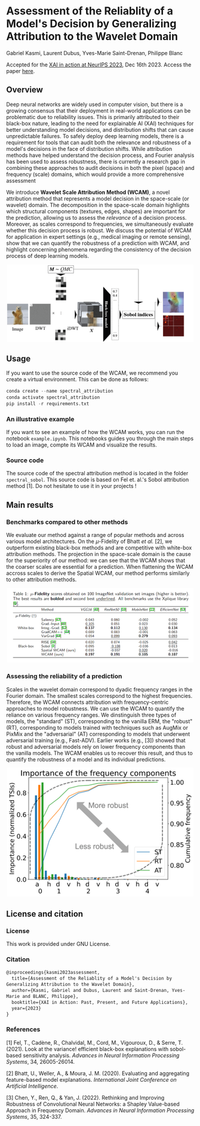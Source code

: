 # Assessment of the Reliablity of a Model's Decision by Generalizing Attribution to the Wavelet Domain

Gabriel Kasmi, Laurent Dubus, Yves-Marie Saint-Drenan, Philippe Blanc

Accepted for the [XAI in action at NeurIPS 2023](https://xai-in-action.github.io/), Dec 16th 2023. Access the paper [here](https://arxiv.org/abs/2305.14979).

## Overview 

Deep neural networks are widely used in computer vision, but there is a growing consensus that their deployment in real-world applications can be problematic due to reliability issues. This is primarily attributed to their black-box nature, leading to the need for explainable AI (XAI) techniques for better understanding model decisions, and distribution shifts that can cause unpredictable failures. To safely deploy deep learning models, there is a requirement for tools that can audit both the relevance and robustness of a model's decisions in the face of distribution shifts. While attribution methods have helped understand the decision process, and Fourier analysis has been used to assess robustness, there is currently a research gap in combining these approaches to audit decisions in both the pixel (space) and frequency (scale) domains, which would provide a more comprehensive assessment

We introduce **Wavelet Scale Attribution Method (WCAM)**, a novel attribution method that represents a model decision in the space-scale (or wavelet) domain. The decomposition in the space-scale domain highlights which structural components (textures, edges, shapes) are important for the prediction, allowing us to assess the *relevance* of a decision process. Moreover, as scales correspond to frequencies, we simultaneously evaluate whether this decision process is robust. We discuss the potential of WCAM for application in expert settings (e.g., medical imaging or remote sensing), show that we can quantify the robustness of a prediction with WCAM, and highlight concerning phenomena regarding the consistency of the decision process of deep learning models.


<p align="center">
<img src="https://github.com/gabrielkasmi/spectral-attribution/blob/main/assets/flowchart-wcam.png" width=500px>
</p>

## Usage

If you want to use the source code of the WCAM, we recommend you create a virtual environment. This can be done as follows:

```python
conda create --name spectral_attribution
conda activate spectral_attribution
pip install -r requirements.txt
```


### An illustrative example

If you want to see an example of how the WCAM works, you can run the notebook `example.ipynb`. This notebooks guides you through the main steps to load an image, compte its WCAM and visualize the results. 

### Source code

The source code of the spectral attribution method is located in the folder `spectral_sobol`. This source code is based on Fel et. al.'s Sobol attribution method [1]. Do not hesitate to use it in your projects !

## Main results

### Benchmarks compared to other methods

We evaluate our method against a range of popular methods and across various model architectures. On the $\mu$-Fidelity of Bhatt *et al.* [2], we outperform existing black-box methods and are competitive with white-box attribution methods. The projection in the space-scale domain is the cause for the superiority of our method: we can see that the WCAM shows that the coarser scales are essential for a prediction. When flattening the WCAM accross scales to derive the Spatial WCAM, our method performs similarly to other attribution methods.

<p align="center">
<img src="https://github.com/gabrielkasmi/spectral-attribution/blob/main/assets/figures/mu_fidelity.png" width=500px>
</p>


### Assessing the reliability of a prediction

Scales in the wavelet domain correspond to dyadic frequency ranges in the Fourier domain. The smallest scales correspond to the highest frequencies. Therefore, the WCAM connects attribution with frequency-centric approaches to model robustness. We can use the WCAM to quantify the reliance on various frequency ranges. We dinstinguish three types of models, the "standard" (ST), corresponding to the vanilla ERM, the "robust" (RT), corresponding to models trained with techniques such as AugMix or PixMix and the "adversarial" (AT) corresponding to models that underwent adversarial training (e.g., Fast-ADV). Earlier works (e.g., [3]) showed that robust and adversarial models rely on lower frequency components than the vanilla models. The WCAM enables us to recover this result, and thus to quantify the robustness of a model and its individual predictions.

<p align="center">
<img src="https://github.com/gabrielkasmi/spectral-attribution/blob/main/assets/figures/robustness.png" width=500px>
</p>

## License and citation 

### License

This work is provided under GNU License.

### Citation

```
@inproceedings{kasmi2023assessment,
  title={Assessment of the Reliablity of a Model's Decision by Generalizing Attribution to the Wavelet Domain},
  author={Kasmi, Gabriel and Dubus, Laurent and Saint-Drenan, Yves-Marie and BLANC, Philippe},
  booktitle={XAI in Action: Past, Present, and Future Applications},
  year={2023}
}
```

### References

[1] Fel, T., Cadène, R., Chalvidal, M., Cord, M., Vigouroux, D., & Serre, T. (2021). Look at the variance! efficient black-box explanations with sobol-based sensitivity analysis. *Advances in Neural Information Processing Systems*, 34, 26005-26014.

[2] Bhatt, U., Weller, A., & Moura, J. M. (2020). Evaluating and aggregating feature-based model explanations. *International Joint Conference on Artificial Intelligence*. 

[3] Chen, Y., Ren, Q., & Yan, J. (2022). Rethinking and Improving Robustness of Convolutional Neural Networks: a Shapley Value-based Approach in Frequency Domain. *Advances in Neural Information Processing Systems*, 35, 324-337.
